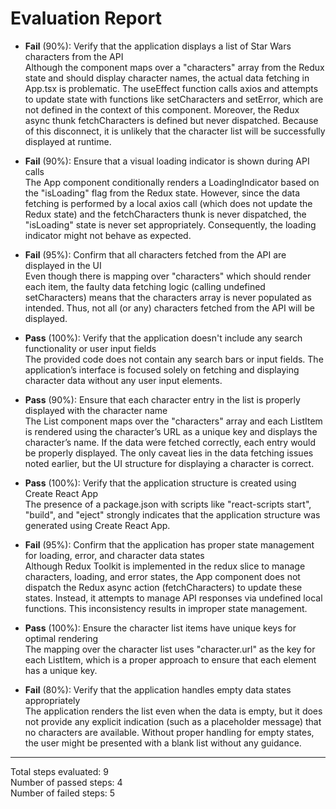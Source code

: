 # Evaluation Report

- **Fail** (90%): Verify that the application displays a list of Star Wars characters from the API  
  Although the component maps over a "characters" array from the Redux state and should display character names, the actual data fetching in App.tsx is problematic. The useEffect function calls axios and attempts to update state with functions like setCharacters and setError, which are not defined in the context of this component. Moreover, the Redux async thunk fetchCharacters is defined but never dispatched. Because of this disconnect, it is unlikely that the character list will be successfully displayed at runtime.

- **Fail** (90%): Ensure that a visual loading indicator is shown during API calls  
  The App component conditionally renders a LoadingIndicator based on the "isLoading" flag from the Redux state. However, since the data fetching is performed by a local axios call (which does not update the Redux state) and the fetchCharacters thunk is never dispatched, the "isLoading" state is never set appropriately. Consequently, the loading indicator might not behave as expected.

- **Fail** (95%): Confirm that all characters fetched from the API are displayed in the UI  
  Even though there is mapping over "characters" which should render each item, the faulty data fetching logic (calling undefined setCharacters) means that the characters array is never populated as intended. Thus, not all (or any) characters fetched from the API will be displayed.

- **Pass** (100%): Verify that the application doesn't include any search functionality or user input fields  
  The provided code does not contain any search bars or input fields. The application’s interface is focused solely on fetching and displaying character data without any user input elements.

- **Pass** (90%): Ensure that each character entry in the list is properly displayed with the character name  
  The List component maps over the "characters" array and each ListItem is rendered using the character’s URL as a unique key and displays the character’s name. If the data were fetched correctly, each entry would be properly displayed. The only caveat lies in the data fetching issues noted earlier, but the UI structure for displaying a character is correct.

- **Pass** (100%): Verify that the application structure is created using Create React App  
  The presence of a package.json with scripts like "react-scripts start", "build", and "eject" strongly indicates that the application structure was generated using Create React App.

- **Fail** (95%): Confirm that the application has proper state management for loading, error, and character data states  
  Although Redux Toolkit is implemented in the redux slice to manage characters, loading, and error states, the App component does not dispatch the Redux async action (fetchCharacters) to update these states. Instead, it attempts to manage API responses via undefined local functions. This inconsistency results in improper state management.

- **Pass** (100%): Ensure the character list items have unique keys for optimal rendering  
  The mapping over the character list uses "character.url" as the key for each ListItem, which is a proper approach to ensure that each element has a unique key.

- **Fail** (80%): Verify that the application handles empty data states appropriately  
  The application renders the list even when the data is empty, but it does not provide any explicit indication (such as a placeholder message) that no characters are available. Without proper handling for empty states, the user might be presented with a blank list without any guidance.

---

Total steps evaluated: 9  
Number of passed steps: 4  
Number of failed steps: 5
